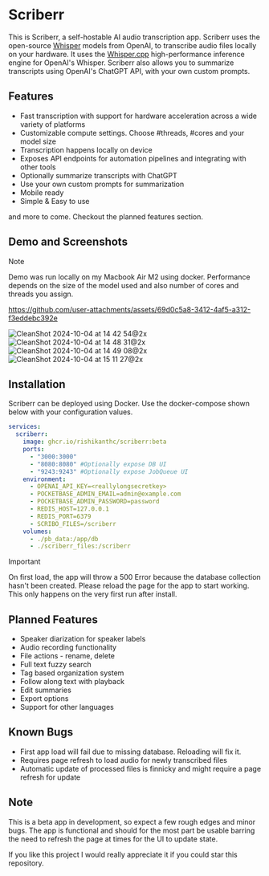 # Scriberr

This is Scriberr, a self-hostable AI audio transcription app. Scriberr uses the open-source [Whisper](https://github.com/openai/whisper) models from OpenAI,
to transcribe audio files locally on your hardware. It uses the [Whisper.cpp](https://github.com/ggerganov/whisper.cpp) high-performance inference engine
for OpenAI's Whisper. Scriberr also allows you to summarize transcripts using OpenAI's ChatGPT API, with your own custom prompts.

## Features
- Fast transcription with support for hardware acceleration across a wide variety of platforms
- Customizable compute settings. Choose #threads, #cores and your model size
- Transcription happens locally on device
- Exposes API endpoints for automation pipelines and integrating with other tools
- Optionally summarize transcripts with ChatGPT
- Use your own custom prompts for summarization
- Mobile ready
- Simple & Easy to use

and more to come. Checkout the planned features section.

## Demo and Screenshots

> [!note]
> Demo was run locally on my Macbook Air M2 using docker.
> Performance depends on the size of the model used and also
> number of cores and threads you assign.

https://github.com/user-attachments/assets/69d0c5a8-3412-4af5-a312-f3eddebc392e


![CleanShot 2024-10-04 at 14 42 54@2x](https://github.com/user-attachments/assets/90e68ebd-695e-4043-8d51-83c704a18c5c)
![CleanShot 2024-10-04 at 14 48 31@2x](https://github.com/user-attachments/assets/a8ecfa26-84aa-4091-8f22-481f0b5e67e6)
![CleanShot 2024-10-04 at 14 49 08@2x](https://github.com/user-attachments/assets/22820b96-f982-46da-8a71-79ea73559c79)
![CleanShot 2024-10-04 at 15 11 27@2x](https://github.com/user-attachments/assets/6e10b0c1-cf97-4cf6-ab47-591b6da607ef)




## Installation

Scriberr can be deployed using Docker. Use the docker-compose shown below with your configuration values.

```yaml
services:
  scriberr:
    image: ghcr.io/rishikanthc/scriberr:beta
    ports:
      - "3000:3000"
      - "8080:8080" #Optionally expose DB UI
      - "9243:9243" #Optionally expose JobQueue UI
    environment:
      - OPENAI_API_KEY=<reallylongsecretkey>
      - POCKETBASE_ADMIN_EMAIL=admin@example.com
      - POCKETBASE_ADMIN_PASSWORD=password
      - REDIS_HOST=127.0.0.1
      - REDIS_PORT=6379
      - SCRIBO_FILES=/scriberr
    volumes:
      - ./pb_data:/app/db
      - ./scriberr_files:/scriberr
```

> [!important]
> On first load, the app will throw a 500 Error because the database collection hasn't been created.
> Please reload the page for the app to start working. This only happens on the very first run after
> install.
 
## Planned Features

- Speaker diarization for speaker labels
- Audio recording functionality
- File actions - rename, delete
- Full text fuzzy search
- Tag based organization system
- Follow along text with playback
- Edit summaries
- Export options
- Support for other languages


## Known Bugs
- First app load will fail due to missing database. Reloading will fix it.
- Requires page refresh to load audio for newly transcribed files
- Automatic update of processed files is finnicky and might require a page refresh for update

## Note
This is a beta app in development, so expect a few rough edges and minor bugs. The app is functional
and should for the most part be usable barring the need to refresh the page at times for the UI to
update state.

If you like this project I would really appreciate it if you could star this repository.

